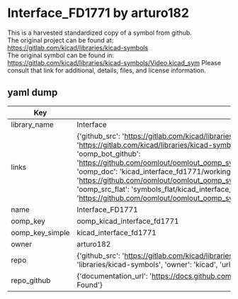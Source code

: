 # Interface_FD1771 by arturo182  
This is a harvested standardized copy of a symbol from github.  
The original project can be found at:  
https://gitlab.com/kicad/libraries/kicad-symbols  
The original symbol can be found in:
https://gitlab.com/kicad/libraries/kicad-symbols/Video.kicad_sym
Please consult that link for additional, details, files, and license information.  
## yaml dump  
| Key | Value |  
| --- | --- |  
| library_name | Interface |  
| links | {'github_src': 'https://gitlab.com/kicad/libraries/kicad-symbols/Video.kicad_sym', 'github_src_repo': 'https://gitlab.com/kicad/libraries/kicad-symbols', 'oomp_bot': 'kicad_interface_fd1771/working', 'oomp_bot_github': 'https://github.com/oomlout/oomlout_oomp_symbol_bot/tree/main/kicad_interface_fd1771/working', 'oomp_doc': 'kicad_interface_fd1771/working', 'oomp_doc_github': 'https://github.com/oomlout/oomlout_oomp_symbol_doc/tree/main/kicad_interface_fd1771/working', 'oomp_src_flat': 'symbols_flat/kicad_interface_fd1771/working', 'oomp_src_flat_github': 'https://github.com/oomlout/oomlout_oomp_symbol_src/tree/main/kicad_interface_fd1771/working'} |  
| name | Interface_FD1771 |  
| oomp_key | oomp_kicad_interface_fd1771 |  
| oomp_key_simple | kicad_interface_fd1771 |  
| owner | arturo182 |  
| repo | {'github_src': 'https://gitlab.com/kicad/libraries/kicad-symbols/Video.kicad_sym', 'name': 'libraries/kicad-symbols', 'owner': 'kicad', 'url': 'https://gitlab.com/kicad/libraries/kicad-symbols'} |  
| repo_github | {'documentation_url': 'https://docs.github.com/rest/repos/repos#get-a-repository', 'message': 'Not Found'} |  

